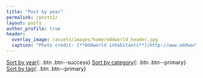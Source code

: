 ```yaml
---
title: "Post by year"
permalink: /posts2/
layout: posts
author_profile: true
header:
  overlay_image: /assets/images/home/oddworld_header.jpg
  caption: "Photo credit: [**Oddworld inhabitants**](http://www.oddworld.com/)"
---
```

[Sort by year](#link){: .btn .btn--success} [Sort by category](/categories){: .btn .btn--primary} [Sort by tag](/tags){: .btn .btn--primary}

